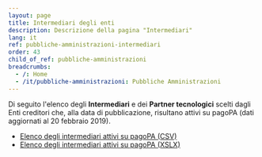 ```yaml
---
layout: page
title: Intermediari degli enti
description: Descrizione della pagina "Intermediari"
lang: it
ref: pubbliche-amministrazioni-intermediari
order: 43
child_of_ref: pubbliche-amministrazioni
breadcrumbs:
  - /: Home
  - /it/pubbliche-amministrazioni: Pubbliche Amministrazioni
---
```


Di seguito l'elenco degli **Intermediari** e dei **Partner tecnologici** scelti dagli Enti creditori che, alla data di pubblicazione, risultano attivi su pagoPA (dati aggiornati al 20 febbraio 2019).  
* [Elenco degli intermediari attivi su pagoPA (CSV)](https://www.agid.gov.it/sites/default/files/pagamenti_amministrazione/pagopa-intermediari.csv)
* [Elenco degli intermediari attivi su pagoPA (XSLX)](https://www.agid.gov.it/sites/default/files/pagamenti_amministrazione/pagopa-intermediari.xlsx)

